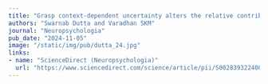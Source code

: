 ```yaml
---
title: "Grasp context-dependent uncertainty alters the relative contribution of anticipatory and feedback-based mechanisms in object manipulation"
authors: "Swarnab Dutta and Varadhan SKM"
journal: "Neuropsychologia"
pub_date: "2024-11-05"
image: "/static/img/pub/dutta_24.jpg"
links:
- name: "ScienceDirect (Neuropsychologia)"
  url: "https://www.sciencedirect.com/science/article/pii/S0028393224002112"
---
```





